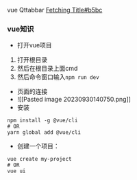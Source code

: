 vue
Qttabbar
[Fetching Title#b5bc](http://qttabbar.wikidot.com/)

### vue知识
+ 打开vue项目
1. 打开根目录
2. 然后在根目录上面cmd
3. 然后命令窗口输入`npm run dev`
+ 页面的连接
+ ![[Pasted image 20230930140750.png]]
+ 安装
```
npm install -g @vue/cli
# OR
yarn global add @vue/cli
```
+ 创建一个项目：
```
vue create my-project
# OR
vue ui
```
